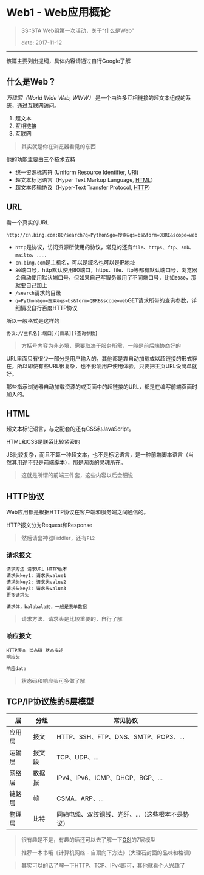 # Web1 - Web应用概论

> SS::STA Web组第一次活动，关于“什么是Web”
>
> date: 2017-11-12

---

该篇主要列出提纲，具体内容请通过自行Google了解

## 什么是Web？

*万维网（World Wide Web, WWW）* 是一个由许多互相链接的超文本组成的系统，通过互联网访问。

1. 超文本
2. 互相链接
3. 互联网

> 其实就是你在浏览器看见的东西

他的功能主要由三个技术支持

- 统一资源标志符 (Uniform Resource Identifier, [URI][1])
- 超文本标记语言（Hyper Text Markup Language, [HTML][2]）
- 超文本传输协议（Hyper-Text Transfer Protocol, [HTTP][3]）

## URL

看一个真实的URL

```
http://cn.bing.com:80/search?q=Python&go=搜索&qs=bs&form=QBRE&scope=web
```

- `http`是协议，访问资源所使用的协议，常见的还有`file`、`https`、`ftp`、`smb`、`mailto`、......
- `cn.bing.com`是主机名，可以是域名也可以是IP地址
- `80`端口号，http默认使用80端口，https、file、ftp等都有默认端口号，浏览器会自动使用默认端口号，但如果自己写服务器用了不同端口号，比如`8080`，那就要自己加上
- `/search`请求的目录
- `q=Python&go=搜索&qs=bs&form=QBRE&scope=web`GET请求所带的查询参数，详细情况自行百度HTTP协议

所以一般格式是这样的

```
协议://主机名[:端口]/[目录][?查询参数]
```

> 方括号内容为非必填，需要取决于服务所需，一般是前后端协商好的

URL里面只有很少一部分是用户输入的，其他都是靠自动加载或以超链接的形式存在，所以即使有些URL很复杂，也不影响用户使用体验，只要把主页URL设简单就好。

那些指示浏览器自动加载资源的或页面中的超链接的URL，都是在编写前端页面时加入的。

## HTML

超文本标记语言，与之配套的还有CSS和JavaScript。

HTML和CSS是联系比较紧密的

JS比较复杂，而且不算一种超文本，也不是标记语言，是一种前端脚本语言（当然其用途不只是前端脚本），那是网页的灵魂所在。

> 这就是所谓的前端三件套，这些内容以后会细说

## HTTP协议

Web应用都是根据HTTP协议在客户端和服务端之间通信的。

HTTP报文分为Request和Response

> 然后请出神器Fiddler，还有`F12`

### 请求报文

```
请求方法 请求URL HTTP版本
请求头key1: 请求头value1
请求头key2: 请求头value2
请求头key3: 请求头value3
更多请求头

请求体，balabala的，一般是表单数据
```

> 请求方法、请求头是比较重要的，自行了解

### 响应报文

```
HTTP版本 状态码 状态描述
响应头

响应data
```

> 状态码和响应头可多做了解

## TCP/IP协议族的5层模型

| 层    | 分组   | 常见协议                           |
| ---- | ---- | ------------------------------ |
| 应用层  | 报文   | HTTP、SSH、FTP、DNS、SMTP、POP3、... |
| 运输层  | 报文段  | TCP、UDP、...                    |
| 网络层  | 数据报  | IPv4、IPv6、ICMP、DHCP、BGP、...    |
| 链路层  | 帧    | CSMA、ARP、...                   |
| 物理层  | 比特   | 同轴电缆、双绞铜线、光纤、...（这些根本不是协议）     |

> 很有趣是不是，有趣的话还可以去了解一下[OSI][4]的7层模型
>
> 推荐一本书哦《计算机网络 - 自顶向下方法》（大理石封面的品味和格调）

> 其实可以的话了解一下HTTP、TCP、IPv4即可，其他就看个人兴趣了

[1]: https://zh.wikipedia.org/wiki/%E7%BB%9F%E4%B8%80%E8%B5%84%E6%BA%90%E6%A0%87%E5%BF%97%E7%AC%A6 "统一资源标志符 - 维基百科，自由的百科全书"
[2]: https://zh.wikipedia.org/wiki/HTML "HTML - 维基百科，自由的百科全书"
[3]: https://zh.wikipedia.org/wiki/%E8%B6%85%E6%96%87%E6%9C%AC%E4%BC%A0%E8%BE%93%E5%8D%8F%E8%AE%AE "超文本传输协议 - 维基百科，自由的百科全书"
[4]: https://zh.wikipedia.org/wiki/OSI%E6%A8%A1%E5%9E%8B "OSI模型 - 维基百科，自由的百科全书"
